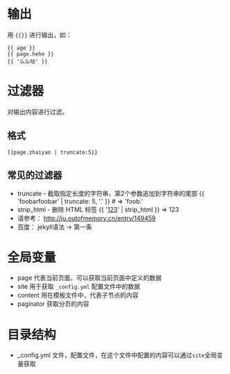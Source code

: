 # 输出
用 `{{}}` 进行输出，如：
```
{{ age }}
{{ page.hehe }}
{{ '么么哒' }}
```

# 过滤器
对输出内容进行过滤。
## 格式
```
{{page.zhaiyao | truncate:5}}
```

## 常见的过滤器
- truncate - 截取指定长度的字符串，第2个参数追加到字符串的尾部  {{ 'foobarfoobar' | truncate: 5, '.' }} # => 'foob.'
- strip_html - 删除 HTML 标签  {{ '<a href="">123</a>' | strip_html }} => 123
- 请参考： http://ju.outofmemory.cn/entry/149459
- 百度： jekyll语法 -> 第一条

# 全局变量
- page 代表当前页面，可以获取当前页面中定义的数据
- site 用于获取 `_config.yml` 配置文件中的数据
- content 用在模板文件中，代表子节点的内容
- paginator 获取分页的内容


# 目录结构
- _config.yml 文件，配置文件，在这个文件中配置的内容可以通过`site`全局变量获取
